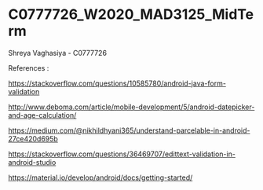 # C0777726_W2020_MAD3125_MidTerm

Shreya Vaghasiya - C0777726

References : 

https://stackoverflow.com/questions/10585780/android-java-form-validation

http://www.deboma.com/article/mobile-development/5/android-datepicker-and-age-calculation/

https://medium.com/@nikhildhyani365/understand-parcelable-in-android-27ce420d695b

https://stackoverflow.com/questions/36469707/edittext-validation-in-android-studio

https://material.io/develop/android/docs/getting-started/
